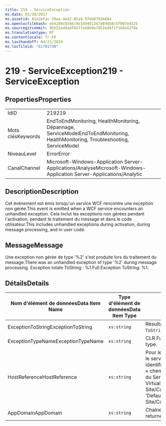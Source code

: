 ```yaml
---
title: 219 - ServiceException
ms.date: 03/30/2017
ms.assetid: 81e2efac-39aa-4ed2-85a9-97eb8793b844
ms.openlocfilehash: eb4289c0346c9e1d9481347d69db8c5f007e4325
ms.sourcegitcommit: 9b552addadfb57fab0b9e7852ed4f1f1b8a42f8e
ms.translationtype: MT
ms.contentlocale: fr-FR
ms.lasthandoff: 04/23/2019
ms.locfileid: "61781730"
---
```

# <a name="219---serviceexception"></a><span data-ttu-id="a9dc8-102">219 - ServiceException</span><span class="sxs-lookup"><span data-stu-id="a9dc8-102">219 - ServiceException</span></span>
## <a name="properties"></a><span data-ttu-id="a9dc8-103">Properties</span><span class="sxs-lookup"><span data-stu-id="a9dc8-103">Properties</span></span>  
  
|||  
|-|-|  
|<span data-ttu-id="a9dc8-104">Id</span><span class="sxs-lookup"><span data-stu-id="a9dc8-104">ID</span></span>|<span data-ttu-id="a9dc8-105">219</span><span class="sxs-lookup"><span data-stu-id="a9dc8-105">219</span></span>|  
|<span data-ttu-id="a9dc8-106">Mots clés</span><span class="sxs-lookup"><span data-stu-id="a9dc8-106">Keywords</span></span>|<span data-ttu-id="a9dc8-107">EndToEndMonitoring, HealthMonitoring, Dépannage, ServiceModel</span><span class="sxs-lookup"><span data-stu-id="a9dc8-107">EndToEndMonitoring, HealthMonitoring, Troubleshooting, ServiceModel</span></span>|  
|<span data-ttu-id="a9dc8-108">Niveau</span><span class="sxs-lookup"><span data-stu-id="a9dc8-108">Level</span></span>|<span data-ttu-id="a9dc8-109">Error</span><span class="sxs-lookup"><span data-stu-id="a9dc8-109">Error</span></span>|  
|<span data-ttu-id="a9dc8-110">Canal</span><span class="sxs-lookup"><span data-stu-id="a9dc8-110">Channel</span></span>|<span data-ttu-id="a9dc8-111">Microsoft-Windows-Application Server-Applications/Analyse</span><span class="sxs-lookup"><span data-stu-id="a9dc8-111">Microsoft-Windows-Application Server-Applications/Analytic</span></span>|  
  
## <a name="description"></a><span data-ttu-id="a9dc8-112">Description</span><span class="sxs-lookup"><span data-stu-id="a9dc8-112">Description</span></span>  
 <span data-ttu-id="a9dc8-113">Cet événement est émis lorsqu'un service WCF rencontre une exception non gérée.</span><span class="sxs-lookup"><span data-stu-id="a9dc8-113">This event is emitted when a WCF service encounters an unhandled exception.</span></span> <span data-ttu-id="a9dc8-114">Cela inclut les exceptions non gérées pendant l'activation, pendant le traitement du message et dans le code utilisateur.</span><span class="sxs-lookup"><span data-stu-id="a9dc8-114">This includes unhandled exceptions during activation, during message processing, and in user code.</span></span>  
  
## <a name="message"></a><span data-ttu-id="a9dc8-115">Message</span><span class="sxs-lookup"><span data-stu-id="a9dc8-115">Message</span></span>  
 <span data-ttu-id="a9dc8-116">Une exception non gérée de type '%2' s'est produite lors du traitement du message.</span><span class="sxs-lookup"><span data-stu-id="a9dc8-116">There was an unhandled exception of type '%2' during message processing.</span></span> <span data-ttu-id="a9dc8-117">Exception totale ToString : %1.</span><span class="sxs-lookup"><span data-stu-id="a9dc8-117">Full Exception ToString: %1.</span></span>  
  
## <a name="details"></a><span data-ttu-id="a9dc8-118">Détails</span><span class="sxs-lookup"><span data-stu-id="a9dc8-118">Details</span></span>  
  
|<span data-ttu-id="a9dc8-119">Nom d'élément de données</span><span class="sxs-lookup"><span data-stu-id="a9dc8-119">Data Item Name</span></span>|<span data-ttu-id="a9dc8-120">Type d'élément de données</span><span class="sxs-lookup"><span data-stu-id="a9dc8-120">Data Item Type</span></span>|<span data-ttu-id="a9dc8-121">Description</span><span class="sxs-lookup"><span data-stu-id="a9dc8-121">Description</span></span>|  
|--------------------|--------------------|-----------------|  
|<span data-ttu-id="a9dc8-122">ExceptionToString</span><span class="sxs-lookup"><span data-stu-id="a9dc8-122">ExceptionToString</span></span>|`xs:string`|<span data-ttu-id="a9dc8-123">Résultat de l'appel à `ToString`() sur l'exception CLR.</span><span class="sxs-lookup"><span data-stu-id="a9dc8-123">The result of calling `ToString`() on the CLR exception.</span></span>|  
|<span data-ttu-id="a9dc8-124">ExceptionTypeName</span><span class="sxs-lookup"><span data-stu-id="a9dc8-124">ExceptionTypeName</span></span>|`xs:string`|<span data-ttu-id="a9dc8-125">CLR FullName du type de l'exception.</span><span class="sxs-lookup"><span data-stu-id="a9dc8-125">The CLR FullName of the exception's type.</span></span>|  
|<span data-ttu-id="a9dc8-126">HostReference</span><span class="sxs-lookup"><span data-stu-id="a9dc8-126">HostReference</span></span>|`xs:string`|<span data-ttu-id="a9dc8-127">Pour les services hébergés par le Web, ce champ identifie de manière unique le service dans la hiérarchie Web.</span><span class="sxs-lookup"><span data-stu-id="a9dc8-127">For Web-hosted services, this field uniquely identifies the service in the Web hierarchy.</span></span> <span data-ttu-id="a9dc8-128">Son format est défini en tant que « chemin d’accès virtuel de Site Web nom Application&#124;chemin d’accès virtuel du Service&#124;ServiceName'.</span><span class="sxs-lookup"><span data-stu-id="a9dc8-128">Its format is defined as 'Web Site Name Application Virtual Path&#124;Service Virtual Path&#124;ServiceName'.</span></span> <span data-ttu-id="a9dc8-129">Exemple : « Default Web Site/CalculatorApplication&#124;/CalculatorService.svc&#124;CalculatorService ».</span><span class="sxs-lookup"><span data-stu-id="a9dc8-129">Example: 'Default Web Site/CalculatorApplication&#124;/CalculatorService.svc&#124;CalculatorService'.</span></span>|  
|<span data-ttu-id="a9dc8-130">AppDomain</span><span class="sxs-lookup"><span data-stu-id="a9dc8-130">AppDomain</span></span>|`xs:string`|<span data-ttu-id="a9dc8-131">Chaîne retournée par AppDomain.CurrentDomain.FriendlyName.</span><span class="sxs-lookup"><span data-stu-id="a9dc8-131">The string returned by AppDomain.CurrentDomain.FriendlyName.</span></span>|
